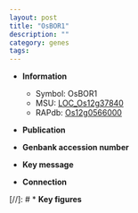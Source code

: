 ```yaml
---
layout: post
title: "OsBOR1"
description: ""
category: genes
tags: 
---
```


* **Information**  
    + Symbol: OsBOR1  
    + MSU: [LOC_Os12g37840](http://rice.uga.edu/cgi-bin/ORF_infopage.cgi?orf=LOC_Os12g37840)  
    + RAPdb: [Os12g0566000](http://rapdb.dna.affrc.go.jp/viewer/gbrowse_details/irgsp1?name=Os12g0566000)  

* **Publication**  

* **Genbank accession number**  

* **Key message**  

* **Connection**  

[//]: # * **Key figures**  


